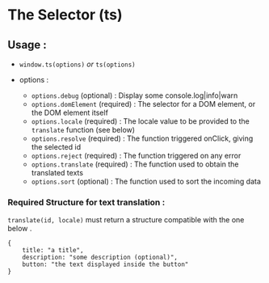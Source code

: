 # The Selector (ts)

## Usage :

- ``window.ts(options)`` *or* ``ts(options)``

- options : 
    - ``options.debug`` (optional) : Display some console.log|info|warn
    - ``options.domElement`` (required) : The selector for a DOM element, or the DOM element itself
    - ``options.locale`` (required) : The locale value to be provided to the ``translate`` function (see below) 
    - ``options.resolve`` (required) : The function triggered onClick, giving the selected id
    - ``options.reject`` (required) : The function triggered on any error
    - ``options.translate`` (required) : The function used to obtain the translated texts
    - ``options.sort`` (optional) : The function used to sort the incoming data

### Required Structure for text translation :

``translate(id, locale)`` must return a structure compatible with the one below .

```
{
    title: "a title",
    description: "some description (optional)",
    button: "the text displayed inside the button"
}
```
